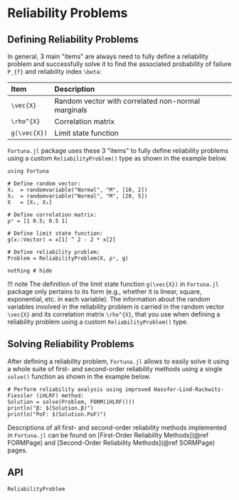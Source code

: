 # Reliability Problems

## Defining Reliability Problems

In general, 3 main "items" are always need to fully define a reliability problem and successfully solve it to find the associated probability of failure ``P_{f}`` and reliability index ``\beta``:

| Item | Description |
| :--- | :--- |
| ``\vec{X}`` | Random vector with correlated non-normal marginals |
| ``\rho^{X}`` | Correlation matrix |
| ``g(\vec{X})`` | Limit state function |

`Fortuna.jl` package uses these 3 "items" to fully define reliability problems using a custom `ReliabilityProblem()` type as shown in the example below.

```@setup 1
using Fortuna
```

```@example 1
# Define random vector:
X₁  = randomvariable("Normal", "M", [10, 2])
X₂  = randomvariable("Normal", "M", [20, 5])
X   = [X₁, X₂]

# Define correlation matrix:
ρˣ = [1 0.5; 0.5 1]

# Define limit state function:
g(x::Vector) = x[1] ^ 2 - 2 * x[2]

# Define reliability problem:
Problem = ReliabilityProblem(X, ρˣ, g)

nothing # hide
```

!!! note
    The definition of the limit state function ``g(\vec{X})`` in `Fortuna.jl` package only pertains to its form (e.g., whether it is linear, square, exponential, etc. in each variable). The information about the random variables involved in the reliability problem is carried in the random vector ``\vec{X}`` and its correlation matrix ``\rho^{X}``, that you use when defining a reliability problem using a custom `ReliabilityProblem()` type.

## Solving Reliability Problems

After defining a reliability problem, `Fortuna.jl` allows to easily solve it using a whole suite of first- and second-order reliability methods using a single `solve()` function as shown in the example below.

```@example 1
# Perform reliability analysis using improved Hasofer-Lind-Rackwitz-Fiessler (iHLRF) method:
Solution = solve(Problem, FORM(iHLRF()))
println("β: $(Solution.β)")
println("PoF: $(Solution.PoF)")
```

Descriptions of all first- and second-order reliability methods implemented in `Fortuna.jl` can be found on [First-Order Reliability Methods](@ref FORMPage) and [Second-Order Reliability Methods](@ref SORMPage) pages.

## API

```@docs
ReliabilityProblem
```